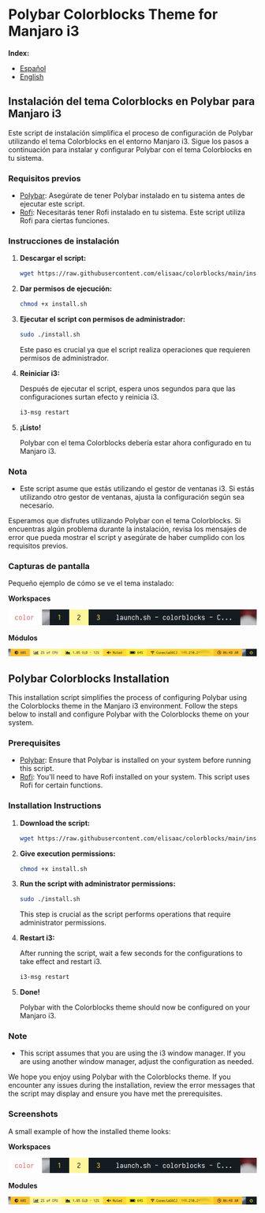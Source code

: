 # Polybar Colorblocks Theme for Manjaro i3

**Index:**
- [Español](#instalación-de-polybar-colorblocks-para-manjaro-i3)
- [English](#polybar-colorblocks-installation)

## Instalación del tema Colorblocks en Polybar para Manjaro i3

Este script de instalación simplifica el proceso de configuración de Polybar utilizando el tema Colorblocks en el entorno Manjaro i3. Sigue los pasos a continuación para instalar y configurar Polybar con el tema Colorblocks en tu sistema.

### Requisitos previos
- [Polybar](https://github.com/polybar/polybar): Asegúrate de tener Polybar instalado en tu sistema antes de ejecutar este script.
- [Rofi](https://github.com/davatorium/rofi): Necesitarás tener Rofi instalado en tu sistema. Este script utiliza Rofi para ciertas funciones.

### Instrucciones de instalación

1. **Descargar el script:**

    ```bash
    wget https://raw.githubusercontent.com/elisaac/colorblocks/main/install.sh
    ```

2. **Dar permisos de ejecución:**

    ```bash
    chmod +x install.sh
    ```

3. **Ejecutar el script con permisos de administrador:**

    ```bash
    sudo ./install.sh
    ```

    Este paso es crucial ya que el script realiza operaciones que requieren permisos de administrador.

4. **Reiniciar i3:**

    Después de ejecutar el script, espera unos segundos para que las configuraciones surtan efecto y reinicia i3.

    ```bash
    i3-msg restart
    ```

5. **¡Listo!**

    Polybar con el tema Colorblocks debería estar ahora configurado en tu Manjaro i3.

### Nota

- Este script asume que estás utilizando el gestor de ventanas i3. Si estás utilizando otro gestor de ventanas, ajusta la configuración según sea necesario.

Esperamos que disfrutes utilizando Polybar con el tema Colorblocks. Si encuentras algún problema durante la instalación, revisa los mensajes de error que pueda mostrar el script y asegúrate de haber cumplido con los requisitos previos.

### Capturas de pantalla

Pequeño ejemplo de cómo se ve el tema instalado:

**Workspaces**

![workspaces](./img1.png)

**Módulos** 

![Modules](./img.png)

## Polybar Colorblocks Installation

This installation script simplifies the process of configuring Polybar using the Colorblocks theme in the Manjaro i3 environment. Follow the steps below to install and configure Polybar with the Colorblocks theme on your system.

### Prerequisites
- [Polybar](https://github.com/polybar/polybar): Ensure that Polybar is installed on your system before running this script.
- [Rofi](https://github.com/davatorium/rofi): You'll need to have Rofi installed on your system. This script uses Rofi for certain functions.

### Installation Instructions

1. **Download the script:**

    ```bash
    wget https://raw.githubusercontent.com/elisaac/colorblocks/main/install.sh
    ```

2. **Give execution permissions:**

    ```bash
    chmod +x install.sh
    ```

3. **Run the script with administrator permissions:**

    ```bash
    sudo ./install.sh
    ```

    This step is crucial as the script performs operations that require administrator permissions.

4. **Restart i3:**

    After running the script, wait a few seconds for the configurations to take effect and restart i3.

    ```bash
    i3-msg restart
    ```

5. **Done!**

    Polybar with the Colorblocks theme should now be configured on your Manjaro i3.

### Note

- This script assumes that you are using the i3 window manager. If you are using another window manager, adjust the configuration as needed.

We hope you enjoy using Polybar with the Colorblocks theme. If you encounter any issues during the installation, review the error messages that the script may display and ensure you have met the prerequisites.

### Screenshots

A small example of how the installed theme looks:

**Workspaces**

![workspaces](./img1.png)

**Modules**

![Modules](./img.png)
